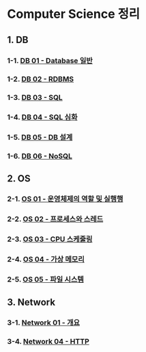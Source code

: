# Computer Science 정리

## 1. DB

### 1-1. [DB 01 - Database 일반](./db01.md)

### 1-2. [DB 02 - RDBMS](./db02.md)

### 1-3. [DB 03 - SQL](./db03.md)

### 1-4. [DB 04 - SQL 심화](./db04.md)

### 1-5. [DB 05 - DB 설계](./db05.md)

### 1-6. [DB 06 - NoSQL](./db06.md)

## 2. OS

### 2-1. [OS 01 - 운영체제의 역할 및 실행행](./os01.md)

### 2-2. [OS 02 - 프로세스와 스레드](./os02.md)

### 2-3. [OS 03 - CPU 스케줄링](./os03.md)

### 2-4. [OS 04 - 가상 메모리](./os04.md)

### 2-5. [OS 05 - 파일 시스템](./os05.md)

## 3. Network

### 3-1. [Network 01 - 개요](./network01.md)

### 3-4. [Network 04 - HTTP](./network04.md)

